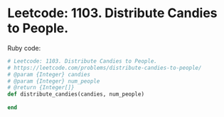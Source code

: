 # Leetcode: 1103. Distribute Candies to People.


Ruby code:
```Ruby
# Leetcode: 1103. Distribute Candies to People.
# https://leetcode.com/problems/distribute-candies-to-people/
# @param {Integer} candies
# @param {Integer} num_people
# @return {Integer[]}
def distribute_candies(candies, num_people)
    
end
```